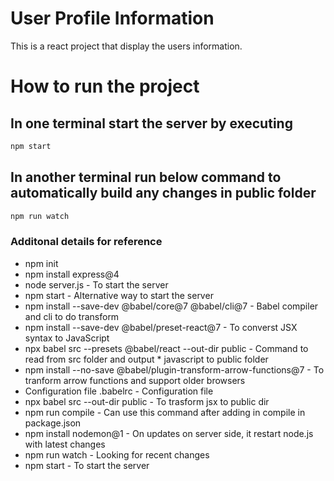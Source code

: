 # User Profile Information

This is a react project that display the users information.

# How to run the project

## In one terminal start the server by executing

```bash
npm start
```

## In another terminal run below command to automatically build any changes in public folder

```bash
npm run watch
```

### Additonal details for reference

- npm init
- npm install express@4
- node server.js - To start the server
- npm start - Alternative way to start the server
- npm install --save-dev @babel/core@7 @babel/cli@7 - Babel compiler and cli to do transform
- npm install --save-dev @babel/preset-react@7 - To converst JSX syntax to JavaScript
- npx babel src --presets @babel/react --out-dir public - Command to read from src folder and output \* javascript to public folder
- npm install --no-save @babel/plugin-transform-arrow-functions@7 - To tranform arrow functions and support older browsers
- Configuration file .babelrc - Configuration file
- npx babel src --out-dir public - To trasform jsx to public dir
- npm run compile - Can use this command after adding in compile in package.json
- npm install nodemon@1 - On updates on server side, it restart node.js with latest changes
- npm run watch - Looking for recent changes
- npm start - To start the server
